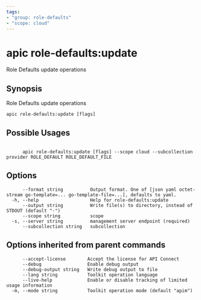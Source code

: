 ```yaml
---
tags:
- "group: role-defaults"
- "scope: cloud"
---
```

# apic role-defaults:update

Role Defaults update operations

## Synopsis

Role Defaults update operations

```
apic role-defaults:update [flags]
```

## Possible Usages

```

      apic role-defaults:update [flags] --scope cloud --subcollection provider ROLE_DEFAULT ROLE_DEFAULT_FILE

```

## Options

```
      --format string          Output format. One of [json yaml octet-stream go-template=... go-template-file=...], defaults to yaml.
  -h, --help                   Help for role-defaults:update
      --output string          Write file(s) to directory, instead of STDOUT (default "-")
      --scope string           scope
  -s, --server string          management server endpoint (required)
      --subcollection string   subcollection
```

## Options inherited from parent commands

```
      --accept-license        Accept the license for API Connect
      --debug                 Enable debug output
      --debug-output string   Write debug output to file
      --lang string           Toolkit operation language
      --live-help             Enable or disable tracking of limited usage information
  -m, --mode string           Toolkit operation mode (default "apim")
```

